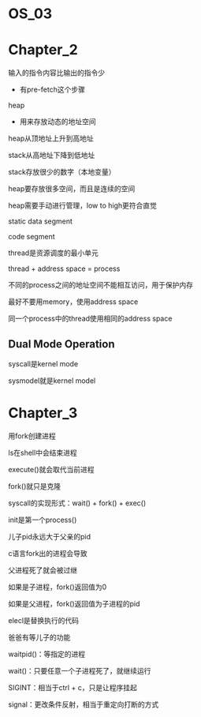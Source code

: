 # OS_03

# Chapter_2

输入的指令内容比输出的指令少

- 有pre-fetch这个步骤

heap

- 用来存放动态的地址空间

heap从顶地址上升到高地址

stack从高地址下降到低地址

stack存放很少的数字（本地变量）

heap要存放很多空间，而且是连续的空间

heap需要手动进行管理，low to high更符合直觉

static data segment

code segment

thread是资源调度的最小单元

thread + address space = process

不同的process之间的地址空间不能相互访问，用于保护内存

最好不要用memory，使用address space

同一个process中的thread使用相同的address space

## Dual Mode Operation

syscall是kernel mode

sysmodel就是kernel model

# Chapter_3

用fork创建进程

ls在shell中会结束进程

execute()就会取代当前进程

fork()就只是克隆

syscall的实现形式：wait() + fork() + exec()

init是第一个process()

儿子pid永远大于父亲的pid

c语言fork出的进程会导致

父进程死了就会被过继

如果是子进程，fork()返回值为0

如果是父进程，fork()返回值为子进程的pid

elecl是替换执行的代码

爸爸有等儿子的功能

waitpid()：等指定的进程

wait()：只要任意一个子进程死了，就继续运行

SIGINT：相当于ctrl + c，只是让程序挂起

signal：更改条件反射，相当于重定向打断的方式